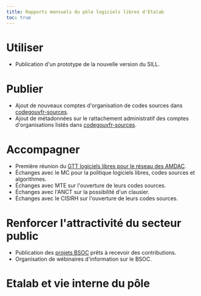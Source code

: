 ```yaml
---
title: Rapports mensuels du pôle logiciels libres d'Etalab
toc: true
---
```


# Utiliser

- Publication d'un prototype de la nouvelle version du SILL.

# Publier

- Ajout de nouveaux comptes d'organisation de codes sources dans
  [codegouvfr-sources](https://git.sr.ht/~codegouvfr/codegouvfr-sources).
- Ajout de métadonnées sur le rattachement administratif des comptes
  d'organisations listés dans
  [codegouvfr-sources](https://git.sr.ht/~codegouvfr/codegouvfr-sources).

# Accompagner

- Première réunion du [GTT logiciels libres pour le réseau des
  AMDAC](https://man.sr.ht/~codegouvfr/logiciels-libres/gtt-ll-amdac.md).
- Échanges avec le MC pour la politique logiciels libres, codes
  sources et algorithmes.
- Échanges avec MTE sur l'ouverture de leurs codes sources.
- Échanges avec l'ANCT sur la possibilité d'un clausier.
- Échanges avec le CISIRH sur l'ouverture de leurs codes sources.

# Renforcer l'attractivité du secteur public

- Publication des [projets
  BSOC](https://communs.numerique.gouv.fr/bluehats/bsoc-contributions-2022/)
  prêts à recevoir des contributions.
- Organisation de wébinaires d'information sur le BSOC.

# Etalab et vie interne du pôle
